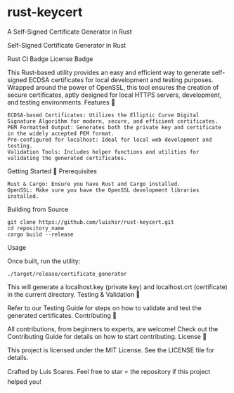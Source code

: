 # rust-keycert
A Self-Signed Certificate Generator in Rust

Self-Signed Certificate Generator in Rust

Rust CI Badge
License Badge

This Rust-based utility provides an easy and efficient way to generate self-signed ECDSA certificates for local development and testing purposes. Wrapped around the power of OpenSSL, this tool ensures the creation of secure certificates, aptly designed for local HTTPS servers, development, and testing environments.
Features 🌟

    ECDSA-based Certificates: Utilizes the Elliptic Curve Digital Signature Algorithm for modern, secure, and efficient certificates.
    PEM Formatted Output: Generates both the private key and certificate in the widely accepted PEM format.
    Pre-configured for localhost: Ideal for local web development and testing.
    Validation Tools: Includes helper functions and utilities for validating the generated certificates.

Getting Started 🚀
Prerequisites

    Rust & Cargo: Ensure you have Rust and Cargo installed.
    OpenSSL: Make sure you have the OpenSSL development libraries installed.

Building from Source

    git clone https://github.com/luishsr/rust-keycert.git
    cd repository_name
    cargo build --release

Usage

Once built, run the utility:

    ./target/release/certificate_generator

This will generate a localhost.key (private key) and localhost.crt (certificate) in the current directory.
Testing & Validation 🧪

Refer to our Testing Guide for steps on how to validate and test the generated certificates.
Contributing 🤝

All contributions, from beginners to experts, are welcome! Check out the Contributing Guide for details on how to start contributing.
License 📜

This project is licensed under the MIT License. See the LICENSE file for details.

Crafted by Luis Soares. Feel free to star ⭐ the repository if this project helped you!

